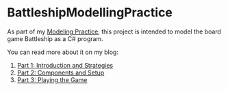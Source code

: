 # BattleshipModellingPractice

As part of my [Modeling Practice](https://exceptionnotfound.net/tag/modeling-practice/), this project is intended to model the board game Battleship as a C# program.

You can read more about it on my blog:

1. [Part 1: Introduction and Strategies](https://exceptionnotfound.net/modeling-battleship-in-csharp-introduction-and-strategies/)
2. [Part 2: Components and Setup](https://exceptionnotfound.net/modeling-battleship-in-csharp-components-and-setup/)
3. [Part 3: Playing the Game](https://exceptionnotfound.net/modeling-battleship-in-csharp-playing-the-game/)
